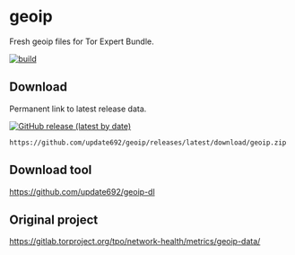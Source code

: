 # geoip

Fresh geoip files for Tor Expert Bundle.

[![build](https://github.com/update692/geoip/actions/workflows/ci.yml/badge.svg)](https://github.com/update692/geoip/actions/workflows/ci.yml)

## Download

Permanent link to latest release data.

[![GitHub release (latest by date)](https://img.shields.io/github/v/release/update692/geoip?style=flat)](https://github.com/update692/geoip/releases)

`https://github.com/update692/geoip/releases/latest/download/geoip.zip`

## Download tool

https://github.com/update692/geoip-dl

## Original project

https://gitlab.torproject.org/tpo/network-health/metrics/geoip-data/
